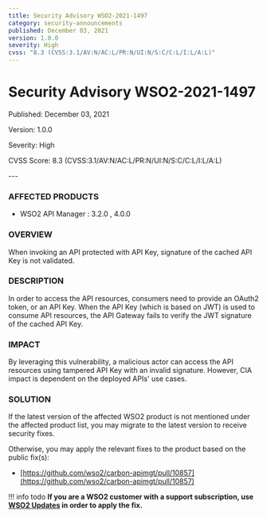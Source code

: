 ```yaml
---
title: Security Advisory WSO2-2021-1497
category: security-announcements
published: December 03, 2021
version: 1.0.0
severity: High
cvss: "8.3 (CVSS:3.1/AV:N/AC:L/PR:N/UI:N/S:C/C:L/I:L/A:L)"
---
```


# Security Advisory WSO2-2021-1497

<p class="doc-info">Published: December 03, 2021</p>
<p class="doc-info">Version: 1.0.0</p>
<p class="doc-info">Severity: High</p>
<p class="doc-info">CVSS Score: 8.3 (CVSS:3.1/AV:N/AC:L/PR:N/UI:N/S:C/C:L/I:L/A:L)</p>
---

### AFFECTED PRODUCTS
* WSO2 API Manager : 3.2.0 , 4.0.0


### OVERVIEW
When invoking an API protected with API Key, signature of the cached API Key is not validated.


### DESCRIPTION
In order to access the API resources, consumers need to provide an OAuth2 token, or an API Key. When the API Key (which is based on JWT) is used to consume API resources, the API Gateway fails to verify the JWT signature of the cached API Key.


### IMPACT
By leveraging this vulnerability, a malicious actor can access the API resources using tampered API Key with an invalid signature. However, CIA impact is dependent on the deployed APIs' use cases.


### SOLUTION
If the latest version of the affected WSO2 product is not mentioned under the affected product list, you may migrate to the latest version to receive security fixes.

Otherwise, you may apply the relevant fixes to the product based on the public fix(s):

* [https://github.com/wso2/carbon-apimgt/pull/10857](https://github.com/wso2/carbon-apimgt/pull/10857)


!!! info todo
    **If you are a WSO2 customer with a support subscription, use [WSO2 Updates](https://wso2.com/updates/) in order to apply the fix.**
